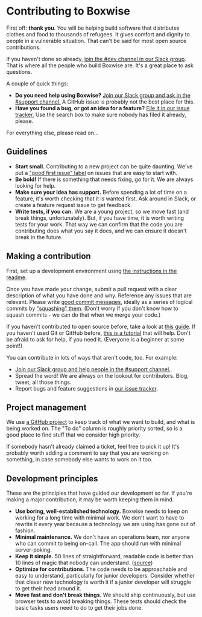 # Contributing to Boxwise

First off: **thank you**. You will be helping build software that distributes clothes and food to thousands of refugees. It gives comfort and dignity to people in a vulnerable situation. That can't be said for most open source contributions.

If you haven't done so already, [join the #dev channel in our Slack group](https://join.slack.com/t/boxwise/shared_invite/enQtMzE4NzExMjkxNTM2LTk0MzY2Mjg0MTY5ZmJjMjI1ODNmODZiNmJlNTAwM2Y4MmJkZDJjZWEyNzk0YTQyZGI0ZTYxMTc2NTgxNjk1ZTM). That is where all the people who build Boxwise are. It's a great place to ask questions.

A couple of quick things:

- **Do you need help using Boxwise?** [Join our Slack group and ask in the #support channel.](https://join.slack.com/t/boxwise/shared_invite/enQtMzE4NzExMjkxNTM2LTk0MzY2Mjg0MTY5ZmJjMjI1ODNmODZiNmJlNTAwM2Y4MmJkZDJjZWEyNzk0YTQyZGI0ZTYxMTc2NTgxNjk1ZTM) A GitHub issue is probably not the best place for this.
- **Have you found a bug, or got an idea for a feature?** [File it in our issue tracker.](https://github.com/boxwise/boxwise/issues/new) Use the search box to make sure nobody has filed it already, please.

For everything else, please read on...

## Guidelines

- **Start small.** Contributing to a new project can be quite daunting. We've put a ["good first issue" label](https://github.com/boxwise/boxwise/labels/good%20first%20issue) on issues that are easy to start with.
- **Be bold!** If there is something that needs fixing, go for it. We are always looking for help.
- **Make sure your idea has support.** Before spending a lot of time on a feature, it's worth checking that it is wanted first. Ask around in Slack, or create a feature request issue to get feedback.
- **Write tests, if you can.** We are a young project, so we move fast (and break things, unfortunately). But, if you have time, it is worth writing tests for your work. That way we can confirm that the code you are contributing does what you say it does, and we can ensure it doesn't break in the future.

## Making a contribution

First, set up a development environment using [the instructions in the readme](https://github.com/boxwise/boxwise#setting-up-development-environment).

Once you have made your change, submit a pull request with a clear description of what you have done and why. Reference any issues that are relevant. Please write [good commit messages](https://github.com/erlang/otp/wiki/writing-good-commit-messages), ideally as a series of logical commits by ["squashing" them](https://github.com/servo/servo/wiki/Beginner's-guide-to-rebasing-and-squashing). (Don't worry if you don't know how to squash commits - we can do that when we merge your code.)

If you haven't contributed to open source before, take a look at [this guide](https://opensource.guide/how-to-contribute/). If you haven't used Git or GitHub before, [this is a tutorial](http://makeapullrequest.com/) that will help. Don't be afraid to ask for help, if you need it. (Everyone is a beginner at some point!)

You can contribute in lots of ways that aren't code, too. For example:

- [Join our Slack group and help people in the #support channel.](https://join.slack.com/t/boxwise/shared_invite/enQtMzE4NzExMjkxNTM2LTk0MzY2Mjg0MTY5ZmJjMjI1ODNmODZiNmJlNTAwM2Y4MmJkZDJjZWEyNzk0YTQyZGI0ZTYxMTc2NTgxNjk1ZTM).
- Spread the word! We are always on the lookout for contributors. Blog, tweet, all those things.
- Report bugs and feature suggestions in [our issue tracker](https://github.com/boxwise/boxwise/issues).

## Project management

We use [a GitHub project](https://github.com/boxwise/boxwise/projects/1) to keep track of what we want to build, and what is being worked on. The "To do" column is roughly priority sorted, so is a good place to find stuff that we consider high priority.

If somebody hasn't already claimed a ticket, feel free to pick it up! It's probably worth adding a comment to say that you are working on something, in case somebody else wants to work on it too.

<!-- ## How to write a unit test

## How to write a browser test -->

## Development principles

These are the principles that have guided our development so far. If you're making a major contribution, it may be worth keeping them in mind.

- **Use boring, well-established technology.** Boxwise needs to keep on working for a long time with minimal work. We don't want to have to rewrite it every year because a technology we are using has gone out of fashion.
- **Minimal maintenance.** We don't have an operations team, nor anyone who can commit to being on-call. The app should run with minimal server-poking.
- **Keep it simple.** 50 lines of straightforward, readable code is better than 10 lines of magic that nobody can understand. ([source](https://github.com/moby/moby/blob/master/project/PRINCIPLES.md))
- **Optimize for contributions.** The code needs to be approachable and easy to understand, particularly for junior developers. Consider whether that clever new technology is worth it if a junior developer will struggle to get their head around it.
- **Move fast and don't break things.** We should ship continuously, but use browser tests to avoid breaking things. These tests should check the basic tasks users need to do to get their jobs done.
